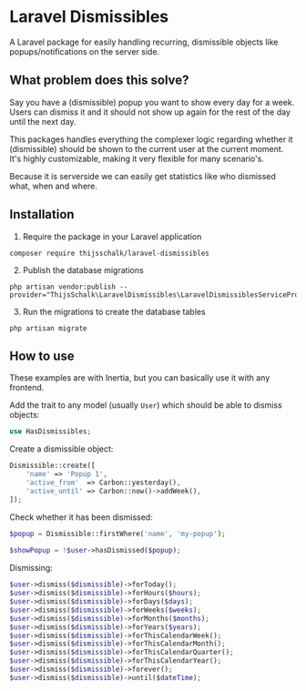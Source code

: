 # Laravel Dismissibles

A Laravel package for easily handling recurring, dismissible objects like popups/notifications on the server side.

## What problem does this solve?
Say you have a (dismissible) popup you want to show every day for a week. Users can dismiss it and it should not show up again for the rest of the day until the next day.

This packages handles everything the complexer logic regarding whether it (dismissible) should be shown to the current user at the current moment. It's highly customizable, making it very flexible for many scenario's.

Because it is serverside we can easily get statistics like who dismissed what, when and where.

## Installation
1. Require the package in your Laravel application
```shell
composer require thijsschalk/laravel-dismissibles
```
 
2. Publish the database migrations
```shell
php artisan vendor:publish --provider="ThijsSchalk\LaravelDismissibles\LaravelDismissiblesServiceProvider"
```

3. Run the migrations to create the database tables
```shell
php artisan migrate
```

## How to use
These examples are with Inertia, but you can basically use it with any frontend.

Add the trait to any model (usually `User`) which should be able to dismiss objects:
```php
use HasDismissibles;
```

Create a dismissible object:
```php
Dismissible::create([
    'name' => 'Popup 1',
    'active_from'  => Carbon::yesterday(),
    'active_until' => Carbon::now()->addWeek(),
]);
```

Check whether it has been dismissed:
```php
$popup = Dismissible::firstWhere('name', 'my-popup');
    
$showPopup = !$user->hasDismissed($popup);
```

Dismissing:
```php
$user->dismiss($dismissible)->forToday();
$user->dismiss($dismissible)->forHours($hours);
$user->dismiss($dismissible)->forDays($days);
$user->dismiss($dismissible)->forWeeks($weeks);
$user->dismiss($dismissible)->forMonths($months);
$user->dismiss($dismissible)->forYears($years);
$user->dismiss($dismissible)->forThisCalendarWeek();
$user->dismiss($dismissible)->forThisCalendarMonth();
$user->dismiss($dismissible)->forThisCalendarQuarter();
$user->dismiss($dismissible)->forThisCalendarYear();
$user->dismiss($dismissible)->forever();
$user->dismiss($dismissible)->until($dateTime);
```
